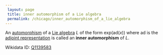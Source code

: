 ```yaml
---
 layout: page
 title: inner automorphism of a Lie algebra
 permalink: /chicago/inner_automorphism_of_a_lie_algebra
---
```

An [automorphism](https://mathgloss.github.io/MathGloss/automorphism) of a [Lie algebra](https://mathgloss.github.io/MathGloss/Lie_algebra) $L$ of the form $\text{exp}(\text{ad} (x))$ where $\text{ad}$ is the [adjoint representation](https://mathgloss.github.io/MathGloss/adjoint_representation_of_a_Lie_algebra) is called an **inner automorphism** of $L$.

Wikidata ID: [Q1139583](https://www.wikidata.org/wiki/Q1139583)
